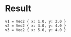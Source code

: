 # Result

```
v1 = Vec2 { x: 1.0, y: 2.0 }
v2 = Vec2 { x: 3.0, y: 4.0 }
v3 = Vec2 { x: 5.0, y: 4.0 }

```
